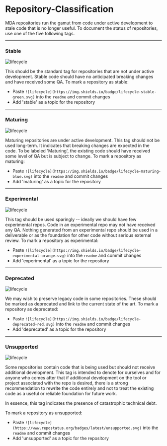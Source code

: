 # Repository-Classification

MDA repositories run the gamut from code under active development to stale code that is no longer useful. To document the status of repositories, use one of the five following tags.

---------------------

### Stable

![lifecycle](https://img.shields.io/badge/lifecycle-stable-green.svg)

This should be the standard tag for repositories that are not under active development. Stable code should have no anticipated breaking changes and have received some QA. To mark  a repository as stable:

- Paste `![lifecycle](https://img.shields.io/badge/lifecycle-stable-green.svg)` into the `readme` and commit changes
- Add 'stable' as a topic for the repository

---------------------

### Maturing

![lifecycle](https://img.shields.io/badge/lifecycle-maturing-blue.svg)

Maturing repositories are under active development. This tag should not be used long-term. It indicates that breaking changes are expected in the code. To be labeled 'Maturing', the existing code should have received some level of QA but is subject to change. To mark  a repository as maturing:

- Paste `![lifecycle](https://img.shields.io/badge/lifecycle-maturing-blue.svg)` into the `readme` and commit changes
- Add 'maturing' as a topic for the repository

---------------------

### Experimental

![lifecycle](https://img.shields.io/badge/lifecycle-experimental-orange.svg)

This tag should be used sparingly -- ideally we should have few experimental repos. Code in an experimental repo may not have received any QA. Nothing generated from an experimental repo should be used in a deliverable or as the foundation for other code without serious external review. To mark  a repository as experimental:

- Paste `![lifecycle](https://img.shields.io/badge/lifecycle-experimental-orange.svg)` into the `readme` and commit changes
- Add 'experimental' as a topic for the repository

---------------------

### Deprecated

![lifecycle](https://img.shields.io/badge/lifecycle-deprecated-red.svg)

We may wish to preserve legacy code in some repositories. These should be marked as deprecated and link to the current state of the art. To mark  a repository as deprecated:

- Paste `![lifecycle](https://img.shields.io/badge/lifecycle-deprecated-red.svg)` into the `readme` and commit changes
- Add 'deprecated' as a topic for the repository

---------------------

### Unsupported

![lifecycle](https://www.repostatus.org/badges/latest/unsupported.svg)

Some repositories contain code that is being used but should not receive additional development. This tag is intended to denote for ourselves and for anyone who comes after that if additional development on the tool or project associated with the repo is desired, there is a strong recommendation to rewrite the code entirely and not to treat the existing code as a useful or reliable foundation for future work. 

In essence, this tag indicates the presence of catastrophic technical debt. 

To mark  a repository as unsupported:

- Paste `![lifecycle](https://www.repostatus.org/badges/latest/unsupported.svg)` into the `readme` and commit changes
- Add 'unsupported' as a topic for the repository
